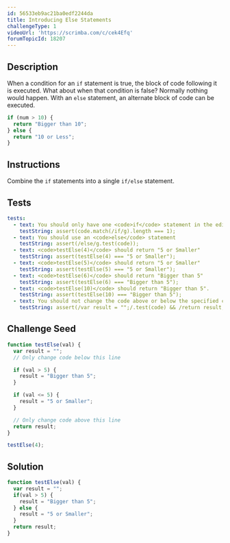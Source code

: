 ```yaml
---
id: 56533eb9ac21ba0edf2244da
title: Introducing Else Statements
challengeType: 1
videoUrl: 'https://scrimba.com/c/cek4Efq'
forumTopicId: 18207
---
```


## Description

<section id='description'>

When a condition for an `if` statement is true, the block of code following it is executed. What about when that condition is false? Normally nothing would happen. With an `else` statement, an alternate block of code can be executed.

```js
if (num > 10) {
  return "Bigger than 10";
} else {
  return "10 or Less";
}
```

</section>

## Instructions

<section id='instructions'>

Combine the `if` statements into a single `if/else` statement.

</section>

## Tests

<section id='tests'>

```yml
tests:
  - text: You should only have one <code>if</code> statement in the editor
    testString: assert(code.match(/if/g).length === 1);
  - text: You should use an <code>else</code> statement
    testString: assert(/else/g.test(code));
  - text: <code>testElse(4)</code> should return "5 or Smaller"
    testString: assert(testElse(4) === "5 or Smaller");
  - text: <code>testElse(5)</code> should return "5 or Smaller"
    testString: assert(testElse(5) === "5 or Smaller");
  - text: <code>testElse(6)</code> should return "Bigger than 5"
    testString: assert(testElse(6) === "Bigger than 5");
  - text: <code>testElse(10)</code> should return "Bigger than 5".
    testString: assert(testElse(10) === "Bigger than 5");
  - text: You should not change the code above or below the specified comments.
    testString: assert(/var result = "";/.test(code) && /return result;/.test(code));

```

</section>

## Challenge Seed

<section id='challengeSeed'>

<div id='js-seed'>

```js
function testElse(val) {
  var result = "";
  // Only change code below this line

  if (val > 5) {
    result = "Bigger than 5";
  }

  if (val <= 5) {
    result = "5 or Smaller";
  }

  // Only change code above this line
  return result;
}

testElse(4);

```

</div>

</section>

## Solution

<section id='solution'>

```js
function testElse(val) {
  var result = "";
  if(val > 5) {
    result = "Bigger than 5";
  } else {
    result = "5 or Smaller";
  }
  return result;
}
```

</section>
